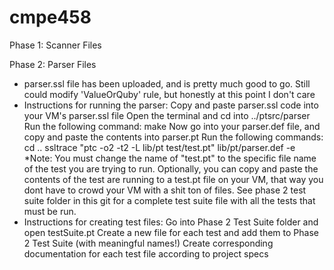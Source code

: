 # cmpe458

Phase 1: Scanner Files

Phase 2: Parser Files 
  - parser.ssl file has been uploaded, and is pretty much good to go. Still could modify 'ValueOrQuby' rule, but honestly at this point I don't care 
  - Instructions for running the parser:
    Copy and paste parser.ssl code into your VM's parser.ssl file
    Open the terminal and cd into ../ptsrc/parser
    Run the following command:
          make
    Now go into your parser.def file, and copy and paste the contents into parser.pt
    Run the following commands:
          cd ..
          ssltrace "ptc -o2 -t2 -L lib/pt test/test.pt" lib/pt/parser.def -e
    *Note: You must change the name of "test.pt" to the specific file name of the test you are trying to run. Optionally, you can copy and paste the contents of the test     are running to a test.pt file on your VM, that way you dont have to crowd your VM with a shit ton of files. See phase 2 test suite folder in this git for a complete     test suite file with all the tests that must be run. 
  - Instructions for creating test files:
    Go into Phase 2 Test Suite folder and open testSuite.pt
    Create a new file for each test and add them to Phase 2 Test Suite (with meaningful names!)
    Create corresponding documentation for each test file according to project specs
    
